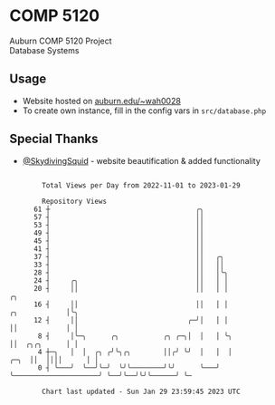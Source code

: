 # COMP 5120
Auburn COMP 5120 Project  
Database Systems

## Usage
- Website hosted on [auburn.edu/~wah0028](https://webhome.auburn.edu/~wah0028/)
- To create own instance, fill in the config vars in `src/database.php`

## Special Thanks
- [@SkydivingSquid](https://github.com/SkydivingSquid) - website beautification & added functionality

```

        Total Views per Day from 2022-11-01 to 2023-01-29

        Repository Views
      61 ┼                                    ╭╮
      57 ┤                                    ││
      53 ┤                                    ││
      49 ┤                                    ││
      45 ┤                                    ││
      41 ┤                                    ││
      37 ┤                                    ││   ╭╮
      33 ┤                                    ││   ││
      28 ┤                                    ││   │╰╮
      24 ┤     ╭╮                             ││   │ │
      20 ┤     ││                             ││   │ │                                         ╭╮
      16 ┤     ││                             ││   │ │                           ╭╮            │╰╮
      12 ┤     ││                           ╭─╯│   │ │                           ││            │ │
       8 ┤     │╰─╮      ╭╮           ╭╮ ╭─╮│  │   │ ╰╮                          ││  ╭╮╭╮      │ │
       4 ┼─╮   │  │  ╭╮ ╭╯╰╮╭╮        ││╭╯ ╰╯  │   │  │                     ╭─╮  ││  ││││      │ │
       0 ┤ ╰───╯  ╰──╯╰─╯  ╰╯╰────────╯╰╯      ╰───╯  ╰─────────────────────╯ ╰──╯╰──╯╰╯╰──────╯ ╰─

        Chart last updated - Sun Jan 29 23:59:45 2023 UTC
        
```
